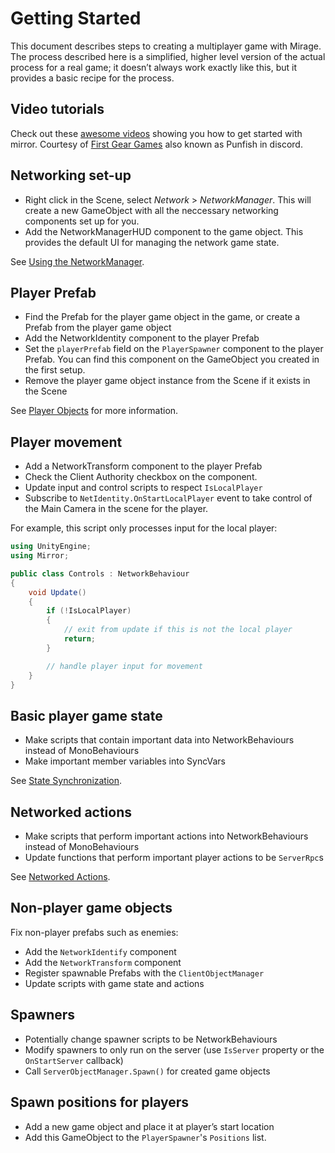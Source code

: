 # Getting Started

This document describes steps to creating a multiplayer game with Mirage. The process described here is a simplified, higher level version of the actual process for a real game; it doesn’t always work exactly like this, but it provides a basic recipe for the process.

## Video tutorials

Check out these [awesome videos](https://www.youtube.com/playlist?list=PLkx8oFug638oBYF5EOwsSS-gOVBXj1dkP) showing you how to get started with mirror. Courtesy of [First Gear Games](https://www.youtube.com/channel/UCGIF1XekJqHYIafvE7l0c2A) also known as Punfish in discord.

## Networking set-up
-   Right click in the Scene, select *Network* > *NetworkManager*. This will create a new GameObject with all the neccessary networking components set up for you.
-   Add the NetworkManagerHUD component to the game object. This provides the default UI for managing the network game state.

See [Using the NetworkManager](../Components/NetworkManager.md).

## Player Prefab
-   Find the Prefab for the player game object in the game, or create a Prefab from the player game object
-   Add the NetworkIdentity component to the player Prefab
-   Set the `playerPrefab` field on the `PlayerSpawner` component  to the player Prefab. You can find this component on the GameObject you created in the first setup.
-   Remove the player game object instance from the Scene if it exists in the Scene

See [Player Objects](../Guides/GameObjects/SpawnPlayer.md) for more information.

## Player movement
-   Add a NetworkTransform component to the player Prefab
-   Check the Client Authority checkbox on the component.
-   Update input and control scripts to respect `IsLocalPlayer`
-   Subscribe to `NetIdentity.OnStartLocalPlayer` event to take control of the Main Camera in the scene for the player.

For example, this script only processes input for the local player:

``` cs
using UnityEngine;
using Mirror;

public class Controls : NetworkBehaviour
{
    void Update()
    {
        if (!IsLocalPlayer)
        {
            // exit from update if this is not the local player
            return;
        }

        // handle player input for movement
    }
}
```

## Basic player game state
-   Make scripts that contain important data into NetworkBehaviours instead of MonoBehaviours
-   Make important member variables into SyncVars

See [State Synchronization](../Guides/Sync/index.md).

## Networked actions
-   Make scripts that perform important actions into NetworkBehaviours instead of MonoBehaviours
-   Update functions that perform important player actions to be `ServerRpc`s

See [Networked Actions](../Guides/Communications/index.md).

## Non-player game objects

Fix non-player prefabs such as enemies:
-   Add the `NetworkIdentify` component
-   Add the `NetworkTransform` component
-   Register spawnable Prefabs with the `ClientObjectManager`
-   Update scripts with game state and actions

## Spawners
-   Potentially change spawner scripts to be NetworkBehaviours
-   Modify spawners to only run on the server (use `IsServer` property or the `OnStartServer` callback)
-   Call `ServerObjectManager.Spawn()` for created game objects

## Spawn positions for players
-   Add a new game object and place it at player’s start location
-   Add this GameObject to the `PlayerSpawner`'s `Positions` list.
